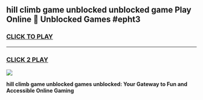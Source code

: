 
## hill climb game unblocked unblocked game Play Online 👋 Unblocked Games #epht3
<h3>
<a href="https://premium.freeplayer.one?title=hill_climb_game_unblocked&ref=21F">CLICK TO PLAY</a></h3>
<hr>

<h3>
<a href="https://premium.freeplayer.one?title=hill_climb_game_unblocked&ref=21F">CLICK 2 PLAY</a>
  
</h3>

<a href="https://premium.freeplayer.one?title=hill_climb_game_unblocked&ref=21F/"><img src="https://clearcache.store/games.png"></a>


**hill climb game unblocked games unblocked: Your Gateway to Fun and Accessible Online Gaming**
